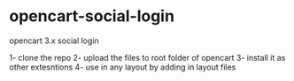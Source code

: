 # opencart-social-login
opencart 3.x social login


1- clone the repo
2- upload the files to root folder of opencart
3- install it as other extesntions 
4- use in any layout by adding in layout files

